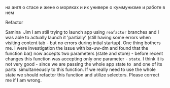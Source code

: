 на англ о стасе и жене
о моряках и их универе
о куммунизме и работе в нем

Refactor

Samina  Jim I am still trying to launch app using `reafactor` branches and I was able to actually launch it 'partially' (still having some errors when visiting content tab - but no errors during intial startup). One thing bothers me. I were investigation the issue with ba-uw-dm and found that the function ba() now accepts two parameters (state and store) - before recent changes this function was accepting only one parameter - `state`. I think it is not very good - since we are passing the whole app state to  and one of its parts  simultaneously to this function. If we really need to use the whole state we should refactor this function and utilize selectors. Please correct me if I am wrong.
